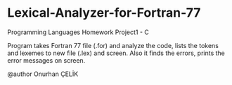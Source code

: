 # Lexical-Analyzer-for-Fortran-77
Programming Languages Homework Project1 - C

Program takes Fortran 77 file (.for) and analyze the code, lists the tokens and lexemes to new file (.lex) and screen. Also it finds the errors, prints the error messages on screen.

@author Onurhan ÇELİK
